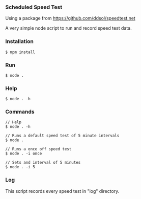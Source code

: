 ### Scheduled Speed Test

Using a package from 
https://github.com/ddsol/speedtest.net

A very simple node script to run and record speed test data.

### Installation

```
$ npm install
```

### Run

```
$ node .
```

### Help

```
$ node . -h
```

### Commands

```
// Help
$ node . -h

// Runs a default speed test of 5 minute intervals
$ node .

// Runs a once off speed test
$ node . -i once

// Sets and interval of 5 minutes
$ node . -i 5
```

### Log

This script records every speed test in "log" directory.
